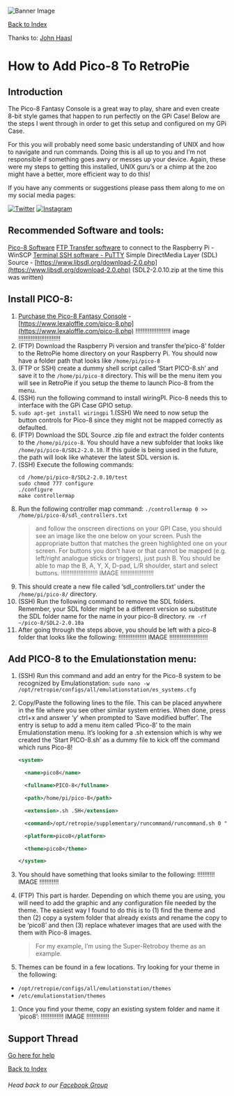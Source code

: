 ![Banner Image](https://sinisterspatula.github.io/RetroflagGpiGuides/images/GuidesBanner.png)

[Back to Index](https://sinisterspatula.github.io/RetroflagGpiGuides/)

Thanks to: [John Haasl](https://www.facebook.com/jhaasl)

# How to Add Pico-8 To RetroPie

## Introduction

The Pico-8 Fantasy Console is a great way to play, share and even create 8-bit style games that happen to run perfectly on the GPi Case!  Below are the steps I went through in order to get this setup and configured on my GPi Case.  

For this you will probably need some basic understanding of UNIX and how to navigate and run commands.  Doing this is all up to you and I’m not responsible if something goes awry or messes up your device.  Again, these were my steps to getting this installed, UNIX guru’s or a chimp at the zoo might have a better, more efficient way to do this!

If you have any comments or suggestions please pass them along to me on my social media pages:

[![Twitter](https://SinisterSpatula.github.io/RetroflagGpiGuides/images/Twitter.png)](https://twitter.com/MicroByter)
[![Instagram](https://SinisterSpatula.github.io/RetroflagGpiGuides/images/Instagram.png)](https://www.instagram.com/microbyter/)

## Recommended Software and tools:

[Pico-8 Software](https://www.lexaloffle.com/pico-8.php)
[FTP Transfer software](https://winscp.net/eng/download.php) to connect to the Raspberry Pi - WinSCP
[Terminal SSH software - PuTTY](https://www.chiark.greenend.org.uk/~sgtatham/putty/latest.html)
Simple DirectMedia Layer (SDL) Source - [https://www.libsdl.org/download-2.0.php](https://www.libsdl.org/download-2.0.php)  (SDL2-2.0.10.zip at the time this was written)


## Install PICO-8:

1. [Purchase the Pico-8 Fantasy Console](https://www.lexaloffle.com/pico-8.php) - [https://www.lexaloffle.com/pico-8.php](https://www.lexaloffle.com/pico-8.php) !!!!!!!!!!!!!!!!!!!! image !!!!!!!!!!!!!!!!!!!!!!!!
1. (FTP) Download the Raspberry Pi version and transfer the’pico-8’ folder to the RetroPie home directory on your Raspberry Pi. You should now have a folder path that looks like `/home/pi/pico-8`
1. (FTP or SSH) create a dummy shell script called ‘Start PICO-8.sh’ and save it to the `/home/pi/pico-8` directory.  This will be the menu item you will see in RetroPie if you setup the theme to launch Pico-8 from the menu.
1. (SSH) run the following command to install  wiringPI.  Pico-8 needs this to interface with the GPi Case GPIO setup.
  1.  `sudo apt-get install wiringpi`
1.(SSH) We need to now setup the button controls for Pico-8 since they might not be mapped correctly as defaulted.
1. (FTP) Download the SDL Source .zip file and extract the folder contents to the `/home/pi/pico-8`.  You should have a new subfolder that looks like `/home/pi/pico-8/SDL2-2.0.10`.  If this guide is being used in the future, the path will look like whatever the latest SDL version is.
1. (SSH) Execute the following commands: 
    ```shell
    cd /home/pi/pico-8/SDL2-2.0.10/test
    sudo chmod 777 configure
    ./configure
    make controllermap
    ```
1. Run the following controller map command:
    `./controllermap 0 >>  /home/pi/pico-8/sdl_controllers.txt`
    > and follow the onscreen directions on your GPI Case, you should see an image like the one below on your screen.  Push the appropriate button that matches the green highlighted one on your screen. For buttons you don’t have or that cannot be mapped (e.g. left/right analogue sticks or triggers), just push B.  You should be able to map the B, A, Y, X, D-pad, L/R shoulder, start and select buttons.
  !!!!!!!!!!!!!!!!!!!!! IMAGE !!!!!!!!!!!!!!!!!!!
1. This should create a new file called ‘sdl_controllers.txt’ under the `/home/pi/pico-8/` directory.
1. (SSH) Run the following command to remove the SDL folders.  Remember, your SDL folder might be a different version so substitute the SDL folder name for the name in your pico-8 directory.
    `rm -rf ~/pico-8/SDL2-2.0.10a`
1. After going through the steps above, you should be left with a pico-8 folder that looks like the following:
    !!!!!!!!!!!!!!!! IMAGE !!!!!!!!!!!!!!!!!!!!!!

## Add PICO-8 to the Emulationstation menu:

1. (SSH) Run this command and add an entry for the Pico-8 system to be recognized by Emulationstation:
    `sudo nano -w /opt/retropie/configs/all/emulationstation/es_systems.cfg`
1. Copy/Paste the following lines to the file.  This can be placed anywhere in the file where you see other similar system entries.  When done, press ctrl+x and answer ‘y’ when prompted to ‘Save modified buffer’.
The entry is setup to add a menu item called ‘Pico-8’ to the main Emulationstation menu.  It’s looking for a .sh extension which is why we created the ‘Start PICO-8.sh’ as a dummy file to kick off the command which runs Pico-8!
    ```xml
    <system>

      <name>pico8</name>

      <fullname>PICO-8</fullname>

      <path>/home/pi/pico-8</path>

      <extension>.sh .SH</extension>

      <command>/opt/retropie/supplementary/runcommand/runcommand.sh 0 "/home/pi/pico-8/pico8 -splore"</command>

      <platform>pico8</platform>

      <theme>pico8</theme>

    </system>
    ```
1. You should have something that looks similar to the following:
    !!!!!!!!!! IMAGE !!!!!!!!!!!
1. (FTP) This part is harder.  Depending on which theme you are using, you will need to add the graphic and any configuration file needed by the theme.  The easiest way I found to do this is to (1) find the theme and then (2) copy a system folder that already exists and rename the copy to be ‘pico8’ and then (3) replace whatever images that are used with the them with Pico-8 images.  

    > For my example, I’m using the Super-Retroboy theme as an example.

1. Themes can be found in a few locations.  Try looking for your theme in the following:
  * `/opt/retropie/configs/all/emulationstation/themes`
  * `/etc/emulationstation/themes`
1. Once you find your theme, copy an existing system folder and name it ‘pico8’:
    !!!!!!!!!!!!! IMAGE !!!!!!!!!!!!!






## Support Thread
[Go here for help](https://www.facebook.com/groups/401660300458844/permalink/433343923957148/)

[Back to Index](https://sinisterspatula.github.io/RetroflagGpiGuides/)

###### Head back to our [Facebook Group](https://www.facebook.com/groups/401660300458844/)
